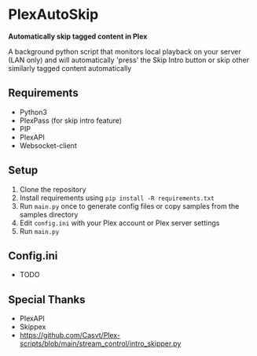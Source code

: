 PlexAutoSkip
==============
 **Automatically skip tagged content in Plex**

A background python script that monitors local playback on your server (LAN only) and will automatically 'press' the Skip Intro button or skip other similarly tagged content automatically

Requirements
--------------
- Python3
- PlexPass (for skip intro feature)
- PIP
- PlexAPI
- Websocket-client

Setup
--------------
1. Clone the repository
2. Install requirements using `pip install -R requirements.txt`
3. Run `main.py` once to generate config files or copy samples from the samples directory
4. Edit `config.ini` with your Plex account or Plex server settings
5. Run `main.py`

Config.ini
--------------
- TODO

Special Thanks
--------------
- PlexAPI
- Skippex
- https://github.com/Casvt/Plex-scripts/blob/main/stream_control/intro_skipper.py
